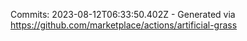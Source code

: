 Commits: 2023-08-12T06:33:50.402Z - Generated via https://github.com/marketplace/actions/artificial-grass
<br>
